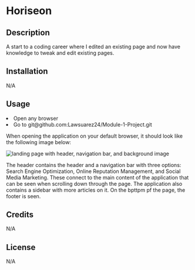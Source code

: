 # Horiseon

## Description

A start to a coding career where I edited an existing page and now have knowledge to tweak and edit existing pages.

## Installation

N/A

## Usage
<li>Open any browser</li>
<li>Go to git@github.com:Lawsuarez24/Module-1-Project.git

When opening the application on your default browser, it should look like the following image below:

![landing page with header, navigation bar, and background image](./assets/images/landing-page.jpg)

The header contains the header and a navigation bar with three options: Search Engine Optimization, Online Reputation Management, and Social Media Marketing. These connect to the main content of the application that can be seen when scrolling down through the page. The application also contains a sidebar with more articles on it. On the bpttpm pf the page, the footer is seen. 

## Credits

N/A

## License

N/A
